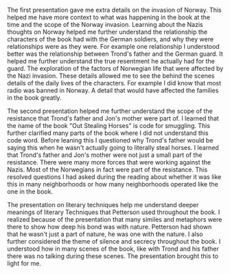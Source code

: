   The first presentation gave me extra details on the invasion of Norway.  This helped
me have more context to what was happening in the book at the time and the scope of the
Norway invasion. Learning about the Nazis thoughts on Norway helped me further
understand the relationship the characters of the book had with the German soldiers, and
why they were relationships were  as they were.  For example one relationship I
understood better was the relationship between Trond's father and the German guard. It
helped me further understand the true resentment he actually had for the guard. The
exploration of the factors of Norwegian life that were affected by the Nazi invasion.
These details allowed me to see the behind the scenes details of the daily lives of the
characters.  For example I did know that most radio was banned in Norway. A detail that
would have affected the families in the book greatly. 

  The second presentation helped me further understand the scope of the resistance that
Trond's father and Jon's mother were part of. I learned that the name of the book "Out
Stealing Horses" is code for smuggling. This further clarified many parts of the book
where I did not understand this code word.  Before leaning this I questioned why Trond's
father would be saying this when he wasn't actually going to literally steal horses. I
learned that Trond's father and Jon's mother were not just a small part of the
resistance. There were many more forces that were working against the Nazis. Most of the
Norwegians in fact were part of the resistance. This resolved questions I had asked
during the reading about whether it was like this in many neighborhoods or how many
neighborhoods operated like the one in the book.

  The presentation on literary techniques help me understand deeper meanings of literary
Techniques that Petterson used throughout the book. I realized because of the
presentation that many similes and metaphors were there to show how deep his bond was
with nature. Petterson had shown that he wasn't just a part of nature, he was one with
the nature. I also further considered the theme of silence and secrecy throughout the
book. I understood how in many scenes of the book, like with Trond and his father there
was no talking during these scenes.  The presentation brought this to light for me.
